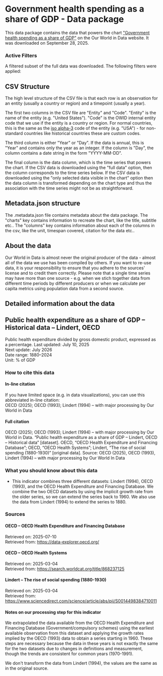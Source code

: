 # Government health spending as a share of GDP - Data package

This data package contains the data that powers the chart ["Government health spending as a share of GDP"](https://ourworldindata.org/grapher/public-health-expenditure-share-gdp?v=1&csvType=full&useColumnShortNames=false) on the Our World in Data website. It was downloaded on September 28, 2025.

### Active Filters

A filtered subset of the full data was downloaded. The following filters were applied:

## CSV Structure

The high level structure of the CSV file is that each row is an observation for an entity (usually a country or region) and a timepoint (usually a year).

The first two columns in the CSV file are "Entity" and "Code". "Entity" is the name of the entity (e.g. "United States"). "Code" is the OWID internal entity code that we use if the entity is a country or region. For normal countries, this is the same as the [iso alpha-3](https://en.wikipedia.org/wiki/ISO_3166-1_alpha-3) code of the entity (e.g. "USA") - for non-standard countries like historical countries these are custom codes.

The third column is either "Year" or "Day". If the data is annual, this is "Year" and contains only the year as an integer. If the column is "Day", the column contains a date string in the form "YYYY-MM-DD".

The final column is the data column, which is the time series that powers the chart. If the CSV data is downloaded using the "full data" option, then the column corresponds to the time series below. If the CSV data is downloaded using the "only selected data visible in the chart" option then the data column is transformed depending on the chart type and thus the association with the time series might not be as straightforward.

## Metadata.json structure

The .metadata.json file contains metadata about the data package. The "charts" key contains information to recreate the chart, like the title, subtitle etc.. The "columns" key contains information about each of the columns in the csv, like the unit, timespan covered, citation for the data etc..

## About the data

Our World in Data is almost never the original producer of the data - almost all of the data we use has been compiled by others. If you want to re-use data, it is your responsibility to ensure that you adhere to the sources' license and to credit them correctly. Please note that a single time series may have more than one source - e.g. when we stich together data from different time periods by different producers or when we calculate per capita metrics using population data from a second source.

## Detailed information about the data


## Public health expenditure as a share of GDP – Historical data – Lindert, OECD
Public health expenditure divided by gross domestic product, expressed as a percentage.
Last updated: July 10, 2025  
Next update: July 2026  
Date range: 1880–2024  
Unit: % of GDP  


### How to cite this data

#### In-line citation
If you have limited space (e.g. in data visualizations), you can use this abbreviated in-line citation:  
OECD (2025); OECD (1993); Lindert (1994) – with major processing by Our World in Data

#### Full citation
OECD (2025); OECD (1993); Lindert (1994) – with major processing by Our World in Data. “Public health expenditure as a share of GDP – Lindert, OECD – Historical data” [dataset]. OECD, “OECD Health Expenditure and Financing Database”; OECD, “OECD Health Systems”; Lindert, “The rise of social spending (1880-1930)” [original data].
Source: OECD (2025), OECD (1993), Lindert (1994) – with major processing by Our World In Data

### What you should know about this data
* This indicator combines three different datasets: Lindert (1994), OECD (1993), and the OECD Health Expenditure and Financing Database. We combine the two OECD datasets by using the implicit growth rate from the older series, so we can extend the series back to 1960. We also use the data from Lindert (1994) to extend the series to 1880.

### Sources

#### OECD – OECD Health Expenditure and Financing Database
Retrieved on: 2025-07-10  
Retrieved from: https://data-explorer.oecd.org/  

#### OECD – OECD Health Systems
Retrieved on: 2025-03-04  
Retrieved from: https://search.worldcat.org/title/868237125  

#### Lindert – The rise of social spending (1880-1930)
Retrieved on: 2025-03-04  
Retrieved from: https://www.sciencedirect.com/science/article/abs/pii/S0014498384710011  

#### Notes on our processing step for this indicator
We extrapolated the data available from the OECD Health Expenditure and Financing Database (Government/compulsory schemes) using the earliest available observation from this dataset and applying the growth rates implied by the OECD (1993) data to obtain a series starting in 1960. These steps are necessary because the data in these years is not exactly the same for the two datasets due to changes in definitions and measurement, though the trends are consistent for common years (1970-1991).

We don't transform the data from Lindert (1994), the values are the same as in the original source.


    